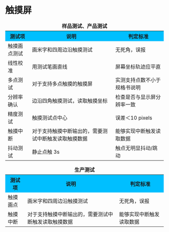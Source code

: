 # 触摸屏

<table>
  <caption style="caption-side:top; font-weight:bold; text-align:center; margin-bottom:4px;">样品测试、产品测试</caption>
  <tr style="background-color:#00BFFF;">
    <th>测试项</th>
    <th>说明</th>
    <th>判定标准</th>
  </tr>
  <tr>
    <td>触摸画点测试</td>
    <td>画米字和四周边沿触摸测试</td>
    <td>无死角，误报</td>
  </tr>
  <tr>
    <td>线性校准</td>
    <td>用测试笔画直线</td>
    <td>屏幕坐标轨迹应平直</td>
  </tr>
  <tr>
    <td>多点测试</td>
    <td>对于支持多点触摸的触摸屏</td>
    <td>实测支持点数不小于规格书说明</td>
  </tr>
  <tr>
    <td>分辨率确认</td>
    <td>边沿四角触摸测试，读取触摸坐标</td>
    <td>检查是否与显示屏分辨率一致</td>
  </tr>
  <tr>
    <td>精度测试</td>
    <td>触摸测试点中心</td>
    <td>误差＜10 pixels</td>
  </tr>
  <tr>
    <td>触摸中断</td>
    <td>对于支持触摸中断输出的，需要测试中断触发读取触摸数据</td>
    <td>能够实现中断触发读取数据</td>
  </tr>
  <tr>
    <td>抖动测试</td>
    <td>静止点触 3s</td>
    <td>触点无明显抖动/跳动</td>
  </tr>
</table>

<table>
  <caption style="caption-side:top; font-weight:bold; text-align:center; margin-bottom:4px;">生产测试</caption>
  <tr style="background-color:#00BFFF;">
    <th>测试项</th>
    <th>说明</th>
    <th>判定标准</th>
  </tr>
  <tr>
    <td>触摸画点</td>
    <td>画米字和四周边沿触摸测试</td>
    <td>无死角，误报</td>
  </tr>
  <tr>
    <td>触摸中断</td>
    <td>对于支持触摸中断输出的，需要测试中断触发读取触摸数据</td>
    <td>能够实现中断触发读取数据</td>
  </tr>
</table>
